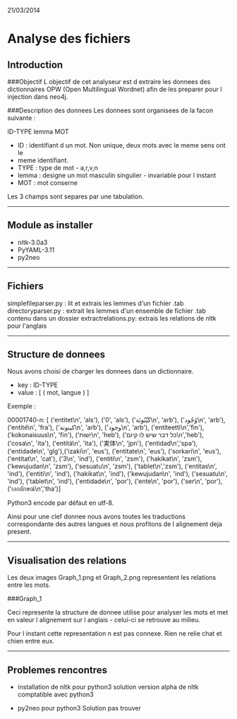 21/03/2014

Analyse des fichiers
====================

Introduction
------------

###Objectif
L objectif de cet analyseur est d extraire les donnees des dictionnaires OPW
(Open Multilingual Wordnet) afin de les preparer pour l injection dans neo4j.

###Description des donnees
Les donnees sont organisees de la facon suivante : 

ID-TYPE   lemma   MOT

* ID    : identifiant d un mot. Non unique, deux mots avec le meme sens ont le
* meme identifiant.
* TYPE  : type de mot - a,r,v,n
* lemma : designe un mot masculin singulier - invariable pour l instant
* MOT   : mot conserne

Les 3 champs sont separes par une tabulation.

***
Module as installer
-------------------
* nltk-3.0a3
* PyYAML-3.11
* py2neo

***
Fichiers
--------
simplefileparser.py : lit et extrais les lemmes  d'un fichier .tab
directoryparser.py : extrait les lemmes d'un ensemble de fichier .tab contenu
                     dans un dossier
extractrelations.py: extrais les relations de nltk pour l'anglais


***

Structure de donnees
--------------------

Nous avons choisi de charger les donnees dans un dictionnaire.

* key : ID-TYPE
* value : [ ( mot, langue ) ]

Exemple :

00001740-n: [ ('entitet\n', 'als'), ('0', 'als'),                   ('كَيْنُونَة\n', 'arb'), 
              ('وُجُود\n', 'arb'),    ('entité\n', 'fra'),            ('كينونة\n', 'arb'), 
              ('وجود\n', 'arb'),    ('entiteetti\n','fin'),         ('kokonaisuus\n', 'fin'), 
              ('יֵשׁוּת\n', 'heb'),    ('כל דבר שיש לו קיום\n','heb'), ('cosa\n', 'ita'), 
              ('entità\n', 'ita'),  ('実体\n', 'jpn'),              ('entidad\n','spa'), 
              ('entidade\n', 'glg'),('izaki\n', 'eus'),             ('entitate\n', 'eus'),
              ('sorkari\n', 'eus'), ('entitat\n', 'cat'),           ('3\n', 'ind'), 
              ('entiti\n', 'zsm'),  ('hakikat\n', 'zsm'),           ('kewujudan\n', 'zsm'), 
              ('sesuatu\n', 'zsm'), ('tablet\n','zsm'),             ('entitas\n', 'ind'), 
              ('entiti\n', 'ind'),  ('hakikat\n', 'ind'),           ('kewujudan\n', 'ind'),
              ('sesuatu\n', 'ind'), ('tablet\n', 'ind'),            ('entidade\n', 'por'), 
              ('ente\n', 'por'),    ('ser\n', 'por'),               ('เอกลักษณ์\n','tha')]

Python3 encode par défaut en utf-8.

Ainsi pour une clef donnee nous avons toutes les traductions correspondante des
autres langues et nous profitons de l alignement deja present.

***

Visualisation des relations
---------------------------

Les deux images Graph_1.png et Graph_2.png representent les relations entre les
mots.

###Graph_1

Ceci represente la structure de donnee utilise pour analyser les mots et met en
valeur l alignement sur l anglais - celui-ci se retrouve au milieu.

Pour l instant cette representation n est pas connexe. Rien ne relie chat et
chien entre eux.

***
Problemes rencontres
--------------------

* installation de nltk pour python3 solution version alpha de nltk
  comptatible avec python3

* py2neo pour python3 Solution pas trouver
